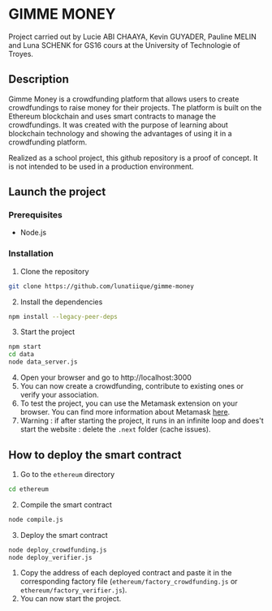 # GIMME MONEY

Project carried out by Lucie ABI CHAAYA, Kevin GUYADER, Pauline MELIN and Luna SCHENK for GS16 cours at the University of Technologie of Troyes.

## Description

Gimme Money is a crowdfunding platform that allows users to create crowdfundings to raise money for their projects. The platform is built on the Ethereum blockchain and uses smart contracts to manage the crowdfundings. It was created with the purpose of learning about blockchain technology and showing the advantages of using it in a crowdfunding platform.

Realized as a school project, this github repository is a proof of concept. It is not intended to be used in a production environment.

## Launch the project

### Prerequisites

- Node.js

### Installation

1. Clone the repository
```bash
git clone https://github.com/lunatiique/gimme-money
```
2. Install the dependencies
```bash
npm install --legacy-peer-deps
```
3. Start the project
```bash
npm start
cd data
node data_server.js
```
4. Open your browser and go to http://localhost:3000
5. You can now create a crowdfunding, contribute to existing ones or verify your association.
6. To test the project, you can use the Metamask extension on your browser. You can find more information about Metamask [here](https://metamask.io/).
7. Warning : if after starting the project, it runs in an infinite loop and does't start the website : delete the `.next` folder (cache issues).

## How to deploy the smart contract

1. Go to the `ethereum` directory
```bash
cd ethereum
```
2. Compile the smart contract
```bash
node compile.js
```
3. Deploy the smart contract
```bash
node deploy_crowdfunding.js
node deploy_verifier.js
```
1. Copy the address of each deployed contract and paste it in the corresponding factory file (`ethereum/factory_crowdfunding.js` or `ethereum/factory_verifier.js`).
2. You can now start the project.
